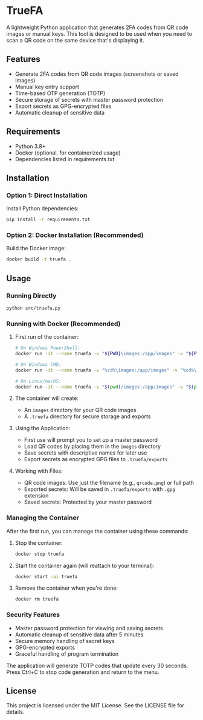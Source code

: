 # TrueFA

A lightweight Python application that generates 2FA codes from QR code images or manual keys. This tool is designed to be used when you need to scan a QR code on the same device that's displaying it.

## Features
- Generate 2FA codes from QR code images (screenshots or saved images)
- Manual key entry support
- Time-based OTP generation (TOTP)
- Secure storage of secrets with master password protection
- Export secrets as GPG-encrypted files
- Automatic cleanup of sensitive data

## Requirements
- Python 3.8+
- Docker (optional, for containerized usage)
- Dependencies listed in requirements.txt

## Installation

### Option 1: Direct Installation
Install Python dependencies:
```bash
pip install -r requirements.txt
```

### Option 2: Docker Installation (Recommended)
Build the Docker image:
```bash
docker build -t truefa .
```

## Usage

### Running Directly
```bash
python src/truefa.py
```

### Running with Docker (Recommended)
1. First run of the container:
   ```bash
   # On Windows PowerShell:
   docker run -it --name truefa -v "${PWD}\images:/app/images" -v "${PWD}\.truefa:/app/.truefa" truefa

   # On Windows CMD:
   docker run -it --name truefa -v "%cd%\images:/app/images" -v "%cd%\.truefa:/app/.truefa" truefa

   # On Linux/macOS:
   docker run -it --name truefa -v "$(pwd)/images:/app/images" -v "$(pwd)/.truefa:/app/.truefa" truefa
   ```

2. The container will create:
   - An `images` directory for your QR code images
   - A `.truefa` directory for secure storage and exports

3. Using the Application:
   - First use will prompt you to set up a master password
   - Load QR codes by placing them in the `images` directory
   - Save secrets with descriptive names for later use
   - Export secrets as encrypted GPG files to `.truefa/exports`

4. Working with Files:
   - QR code images: Use just the filename (e.g., `qrcode.png`) or full path
   - Exported secrets: Will be saved in `.truefa/exports` with `.gpg` extension
   - Saved secrets: Protected by your master password

### Managing the Container

After the first run, you can manage the container using these commands:

1. Stop the container:
   ```bash
   docker stop truefa
   ```

2. Start the container again (will reattach to your terminal):
   ```bash
   docker start -ai truefa
   ```

3. Remove the container when you're done:
   ```bash
   docker rm truefa
   ```

### Security Features
- Master password protection for viewing and saving secrets
- Automatic cleanup of sensitive data after 5 minutes
- Secure memory handling of secret keys
- GPG-encrypted exports
- Graceful handling of program termination

The application will generate TOTP codes that update every 30 seconds. Press Ctrl+C to stop code generation and return to the menu.

## License
This project is licensed under the MIT License. See the LICENSE file for details.
